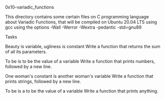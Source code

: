0x10-variadic_functions

This directory contains some certain files on C programming language about Variadic Functions, that will be compiled on Ubuntu 20.04 LTS using gcc using the options -Wall -Werror -Wextra -pedantic -std=gnu89

Tasks

Beauty is variable, ugliness is constant
Write a function that returns the sum of all its parameters.

To be is to be the value of a variable
Write a function that prints numbers, followed by a new line.

One woman's constant is another woman's variable
Write a function that prints strings, followed by a new line.

To be is a to be the value of a variable
Write a function that prints anything.
